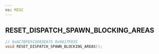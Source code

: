 ```yaml
---
ns: MISC
---
```

## RESET_DISPATCH_SPAWN_BLOCKING_AREAS

```c
// 0xAC7BFD5C1D83EA75 0x9A17F835
void RESET_DISPATCH_SPAWN_BLOCKING_AREAS();
```


